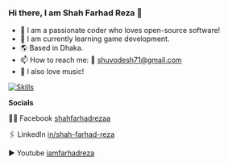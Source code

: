 ### Hi there, I am Shah Farhad Reza 👋

- 🔭 I am a passionate coder who loves open-source software!
- 🌱 I am currently learning game development.
- 🌎 Based in Dhaka.
- 📫 How to reach me: 📧 shuvodesh71@gmail.com
- 🎵 I also love music!

[![Skills](https://skillicons.dev/icons?i=unity,cpp,cs,java,react,nodejs)](https://skillicons.dev)

**Socials**

👨‍💻 Facebook [shahfarhadrezaa](https://www.facebook.com/shahfarhadrezaa)

🖇️ LinkedIn [in/shah-farhad-reza](https://www.linkedin.com/in/shah-farhad-reza/)

▶️ Youtube [iamfarhadreza](https://www.youtube.com/@iamfarhadreza)
